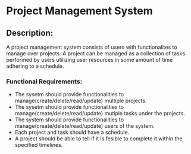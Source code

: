 # Project Management System

## Description:
A project management system consists of users with functionalites to manage over projects. A project can be managed as a collection of tasks performed by users utilizing user resources in some amount of time adhering to a schedule. 

### Functional Requirements:  
 - The sysetm should provide functionalities to manage(create/delete/read/update) multiple projects.
 - The sysetm should provide functionalities to manage(create/delete/read/update) mutiple tasks under the projects.
 - The system should provide functionalities to manage(create/delete/read/update) users of the system.
 - Each project and task should have a schedule.
 - A project should be able to tell if it is fesible to complete it within the specified timelines.


